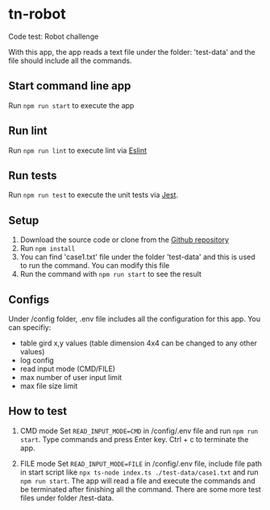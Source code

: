 # tn-robot

Code test: Robot challenge

With this app, the app reads a text file under the folder: 'test-data' and the file should include all the commands.

## Start command line app

Run `npm run start` to execute the app

## Run lint

Run `npm run lint` to execute lint via [Eslint](https://eslint.org/)

## Run tests

Run `npm run test` to execute the unit tests via [Jest](https://jestjs.io/).


## Setup
1. Download the source code or clone from the [Github repository](https://github.com/teppei-mcbi/tn-robot)
2. Run `npm install`
3. You can find 'case1.txt' file under the folder 'test-data' and this is used to run the command. You can modify this file
4. Run the command with `npm run start` to see the result

## Configs
Under /config folder, .env file includes all the configuration for this app. You can specifiy:
- table gird x,y values (table dimension 4x4 can be changed to any other values)
- log config
- read input mode (CMD/FILE)
- max number of user input limit
- max file size limit

## How to test
1. CMD mode
Set `READ_INPUT_MODE=CMD` in /config/.env file and run `npm run start`. Type commands and press Enter key. Ctrl + c to terminate the app.

2. FILE mode
Set `READ_INPUT_MODE=FILE` in /config/.env file, include file path in start script like `npx ts-node index.ts ./test-data/case1.txt` and run `npm run start`. The app will read a file and execute the commands and be terminated after finishing all the command. There are some more test files under folder /test-data.